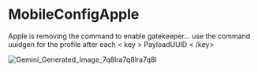 # MobileConfigApple
Apple is removing the command to enable gatekeeper... use the command uuidgen for the profile after each < key > PayloadUUID < /key>



![Gemini_Generated_Image_7q8lra7q8lra7q8l](https://github.com/user-attachments/assets/b19a441a-7c63-4ce2-91b0-4955b2563a80)
